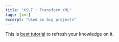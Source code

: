 ```yaml
---
title: "XSLT : Transform XML"
tags: [xml]
excerpt: "Used in big projects"
---
```


This is [best tutorial](https://www.w3schools.com/xml/xsl_intro.asp) to refresh your knowledge on it. 
